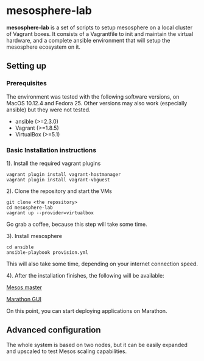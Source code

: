 # mesosphere-lab

**mesosphere-lab** is a set of scripts to setup mesosphere on a local cluster of Vagrant boxes. It consists of a Vagrantfile to init and maintain the virtual hardware, and a complete ansible environment that will setup the mesosphere ecosystem on it. 


## Setting up

### Prerequisites

The environment was tested with the following software versions, on MacOS 10.12.4 and Fedora 25. Other versions may also work (especially ansible) but they were not tested.

- ansible (>=2.3.0)
- Vagrant (>=1.8.5) 
- VirtualBox (>=5.1)


### Basic Installation instructions


1). Install the required vagrant plugins
```
vagrant plugin install vagrant-hostmanager
vagrant plugin install vagrant-vbguest
```


2). Clone the repository and start the VMs
```
git clone <the repository>
cd mesosphere-lab
vagrant up --provider=virtualbox
```
Go grab a coffee, because this step will take some time.

3). Install mesosphere 
```
cd ansible
ansible-playbook provision.yml
```
This will also take some time, depending on your internet connection speed. 

4). After the installation finishes, the following will be available:

[Mesos master](http://node1:5050)

[Marathon GUI](http://node1:8080) 

On this point, you can start deploying applications on Marathon.


## Advanced configuration

The whole system is based on two nodes, but it can be easily expanded and upscaled to test Mesos scaling capabilities.



